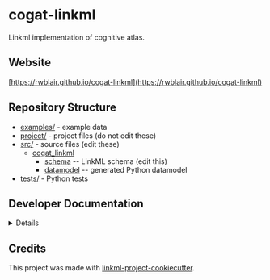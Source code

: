 # cogat-linkml

Linkml implementation of cognitive atlas.

## Website

[https://rwblair.github.io/cogat-linkml](https://rwblair.github.io/cogat-linkml)

## Repository Structure

* [examples/](examples/) - example data
* [project/](project/) - project files (do not edit these)
* [src/](src/) - source files (edit these)
  * [cogat_linkml](src/cogat_linkml)
    * [schema](src/cogat_linkml/schema) -- LinkML schema
      (edit this)
    * [datamodel](src/cogat_linkml/datamodel) -- generated
      Python datamodel
* [tests/](tests/) - Python tests

## Developer Documentation

<details>
To run commands you may use good old make or the command runner [just](https://github.com/casey/just/) which is a better choice on Windows.
Use the `make` command or `duty` commands to generate project artefacts:
* `make help` or `just --list`: list all pre-defined tasks
* `make all` or `just all`: make everything
* `make deploy` or `just deploy`: deploys site
</details>

## Credits

This project was made with
[linkml-project-cookiecutter](https://github.com/linkml/linkml-project-cookiecutter).
